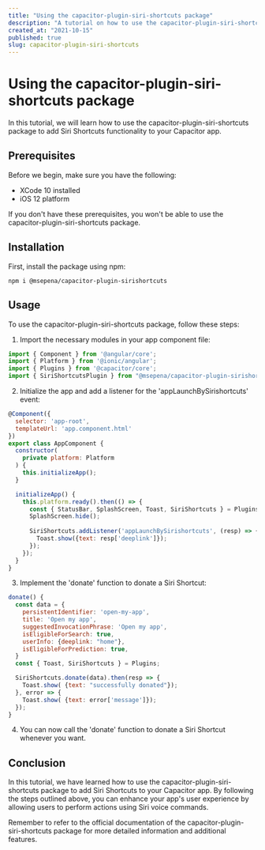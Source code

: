 ```yaml
---
title: "Using the capacitor-plugin-siri-shortcuts package"
description: "A tutorial on how to use the capacitor-plugin-siri-shortcuts package to add Siri Shortcuts to your Capacitor app."
created_at: "2021-10-15"
published: true
slug: capacitor-plugin-siri-shortcuts
---
```


# Using the capacitor-plugin-siri-shortcuts package

In this tutorial, we will learn how to use the capacitor-plugin-siri-shortcuts package to add Siri Shortcuts functionality to your Capacitor app.

## Prerequisites

Before we begin, make sure you have the following:

- XCode 10 installed
- iOS 12 platform

If you don't have these prerequisites, you won't be able to use the capacitor-plugin-siri-shortcuts package.

## Installation

First, install the package using npm:

```
npm i @msepena/capacitor-plugin-sirishortcuts
```

## Usage

To use the capacitor-plugin-siri-shortcuts package, follow these steps:

1. Import the necessary modules in your app component file:

```javascript
import { Component } from '@angular/core';
import { Platform } from '@ionic/angular';
import { Plugins } from '@capacitor/core';
import { SiriShortcutsPlugin } from "@msepena/capacitor-plugin-sirishortcuts";
```

2. Initialize the app and add a listener for the 'appLaunchBySirishortcuts' event:

```javascript
@Component({
  selector: 'app-root',
  templateUrl: 'app.component.html'
})
export class AppComponent {
  constructor(
    private platform: Platform
  ) {
    this.initializeApp();
  }

  initializeApp() {
    this.platform.ready().then(() => {
      const { StatusBar, SplashScreen, Toast, SiriShortcuts } = Plugins;
      SplashScreen.hide();
    
      SiriShortcuts.addListener('appLaunchBySirishortcuts', (resp) => {
        Toast.show({text: resp['deeplink']});
      });
    });
  }
}
```

3. Implement the 'donate' function to donate a Siri Shortcut:

```javascript
donate() {
  const data = {
    persistentIdentifier: 'open-my-app',
    title: 'Open my app',
    suggestedInvocationPhrase: 'Open my app',
    isEligibleForSearch: true,
    userInfo: {deeplink: "home"},
    isEligibleForPrediction: true,
  }
  const { Toast, SiriShortcuts } = Plugins;

  SiriShortcuts.donate(data).then(resp => {
    Toast.show( {text: "successfully donated"});
  }, error => {
    Toast.show( {text: error['message']});
  });
}
```

4. You can now call the 'donate' function to donate a Siri Shortcut whenever you want.

## Conclusion

In this tutorial, we have learned how to use the capacitor-plugin-siri-shortcuts package to add Siri Shortcuts to your Capacitor app. By following the steps outlined above, you can enhance your app's user experience by allowing users to perform actions using Siri voice commands.

Remember to refer to the official documentation of the capacitor-plugin-siri-shortcuts package for more detailed information and additional features.